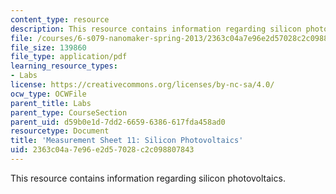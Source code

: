 ```yaml
---
content_type: resource
description: This resource contains information regarding silicon photovoltaics.
file: /courses/6-s079-nanomaker-spring-2013/2363c04a7e96e2d57028c2c098807843_MIT6_S079S13_lab11.pdf
file_size: 139860
file_type: application/pdf
learning_resource_types:
- Labs
license: https://creativecommons.org/licenses/by-nc-sa/4.0/
ocw_type: OCWFile
parent_title: Labs
parent_type: CourseSection
parent_uid: d59b0e1d-7dd2-6659-6386-617fda458ad0
resourcetype: Document
title: 'Measurement Sheet 11: Silicon Photovoltaics'
uid: 2363c04a-7e96-e2d5-7028-c2c098807843
---
```

This resource contains information regarding silicon photovoltaics.